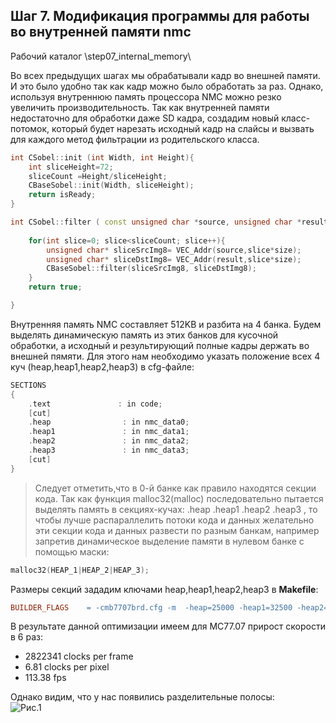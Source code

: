 ## Шаг 7. Модификация программы для работы во внутренней памяти nmc  
Рабочий каталог \step07_internal_memory\

Во всех предыдущих шагах мы обрабатывали кадр во внешней памяти. И это было удобно так как кадр можно было обработать за раз. 
Однако, используя внутреннюю память процессора NMC можно резко увеличить производительность. Так как внутренней памяти недостаточно для обработки даже SD кадра, 
создадим новый класс-потомок, который будет нарезать исходный кадр на слайсы и вызвать для каждого метод фильтрации из родительского класса.

```cpp
int CSobel::init (int Width, int Height){
	int sliceHeight=72;
	sliceCount =Height/sliceHeight;
	CBaseSobel::init(Width, sliceHeight);
	return isReady;
}

int CSobel::filter ( const unsigned char *source, unsigned char *result){
	
	for(int slice=0; slice<sliceCount; slice++){
		unsigned char* sliceSrcImg8= VEC_Addr(source,slice*size);
		unsigned char* sliceDstImg8= VEC_Addr(result,slice*size);
		CBaseSobel::filter(sliceSrcImg8, sliceDstImg8);
	}
	return true;

}
```
Внутренняя память NMC составляет 512KB и разбита на 4 банка.
Будем выделять динамическую память из этих банков для кусочной обработки, а исходный и результирующий полные кадры держать во внешней пямяти.
Для этого нам необходимо указать положение всех 4 куч (heap,heap1,heap2,heap3) в cfg-файле:
```cpp
SECTIONS
{
	.text				: in code;
	[cut]
    .heap                : in nmc_data0;
    .heap1               : in nmc_data1;
    .heap2               : in nmc_data2;
    .heap3               : in nmc_data3;
	[cut]
}	
```


> Следует отметить,что в 0-й банке как правило находятся секции кода. 
> Так как функция malloc32(malloc) последовательно пытается выделять память в секциях-кучах: .heap .heap1 .heap2 .heap3 ,
> то чтобы лучше распараллелить потоки кода и данных желательно эти секции кода и данных развести по разным банкам, 
> например запретив динамическое выделение памяти в нулевом банке с помощью маски:
```cpp
malloc32(HEAP_1|HEAP_2|HEAP_3);
```

Размеры секций зададим ключами heap,heap1,heap2,heap3 в **Makefile**:
```mk
BUILDER_FLAGS    = -cmb7707brd.cfg -m  -heap=25000 -heap1=32500 -heap2=32500 -heap3=32500 -full_names -o$(TARGET) $(LIB_DIRS)
```

	
В результате данной оптимизации имеем для MC77.07 прирост скорости в 6 раз:
- 2822341 clocks per frame 
- 6.81 clocks per pixel
- 113.38 fps


Однако видим, что у нас появились разделительные полосы:   
![Рис.1](http://savepic.su/5873135.jpg)

